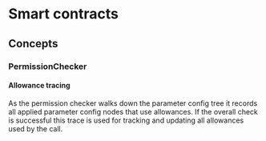 # Smart contracts

## Concepts

### PermissionChecker

#### Allowance tracing

As the permission checker walks down the parameter config tree it records all applied parameter config nodes that use allowances.
If the overall check is successful this trace is used for tracking and updating all allowances used by the call.
